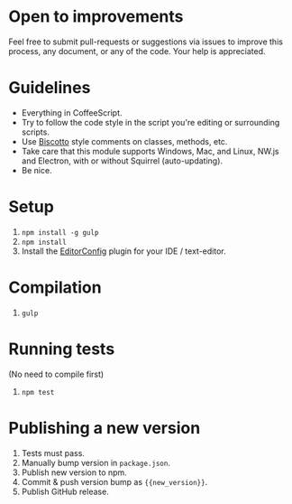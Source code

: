 # Open to improvements

Feel free to submit pull-requests or suggestions via issues to improve this process, any document, or any of the code. Your help is appreciated.


# Guidelines

- Everything in CoffeeScript.
- Try to follow the code style in the script you're editing or surrounding scripts.
- Use [Biscotto](https://github.com/gjtorikian/biscotto) style comments on classes, methods, etc.
- Take care that this module supports Windows, Mac, and Linux, NW.js and Electron, with or without Squirrel (auto-updating).
- Be nice.


# Setup

1. `npm install -g gulp`
2. `npm install`
3. Install the [EditorConfig](http://editorconfig.org) plugin for your IDE / text-editor.


# Compilation

1. `gulp`


# Running tests

(No need to compile first)

1. `npm test`


# Publishing a new version

1. Tests must pass.
2. Manually bump version in `package.json`.
3. Publish new version to npm.
4. Commit & push version bump as `{{new_version}}`.
5. Publish GitHub release.